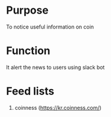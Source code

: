 # Purpose
To notice useful information on coin

# Function
It alert the news to users using slack bot

# Feed lists
1. coinness (https://kr.coinness.com/)